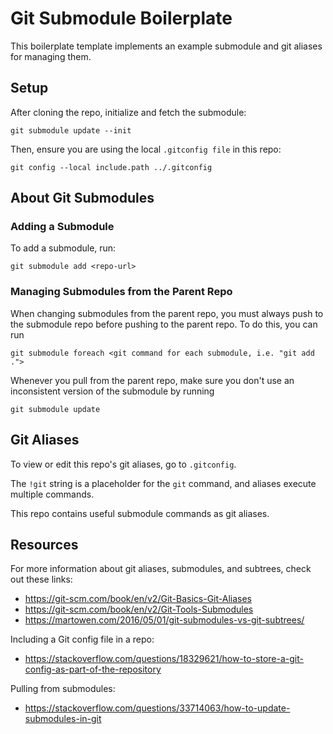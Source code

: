 # Git Submodule Boilerplate

This boilerplate template implements an example submodule and git aliases for
managing them.

## Setup

After cloning the repo, initialize and fetch the submodule:

```
git submodule update --init
```

Then, ensure you are using the local `.gitconfig file` in this repo:

```
git config --local include.path ../.gitconfig
```

## About Git Submodules

### Adding a Submodule

To add a submodule, run: 

```
git submodule add <repo-url>
```

### Managing Submodules from the Parent Repo

When changing submodules from the parent repo, you must always push to the
submodule repo before pushing to the parent repo. To do this, you can run

```
git submodule foreach <git command for each submodule, i.e. "git add .">
```

Whenever you pull from the parent repo, make sure you don't use an inconsistent
version of the submodule by running

```
git submodule update
```

## Git Aliases

To view or edit this repo's git aliases, go to `.gitconfig`.

The `!git` string is a placeholder for the `git` command, and aliases execute
multiple commands.

This repo contains useful submodule commands as git aliases.

## Resources

For more information about git aliases, submodules, and subtrees, check out these links:

- https://git-scm.com/book/en/v2/Git-Basics-Git-Aliases
- https://git-scm.com/book/en/v2/Git-Tools-Submodules
- https://martowen.com/2016/05/01/git-submodules-vs-git-subtrees/

Including a Git config file in a repo:
- https://stackoverflow.com/questions/18329621/how-to-store-a-git-config-as-part-of-the-repository

Pulling from submodules:
- https://stackoverflow.com/questions/33714063/how-to-update-submodules-in-git
